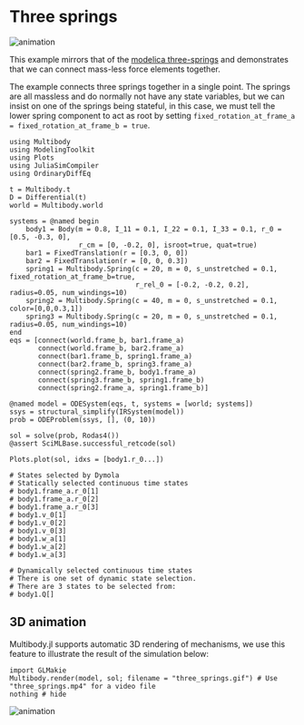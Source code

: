 # Three springs
![animation](three_springs.gif)

This example mirrors that of the [modelica three-springs](https://doc.modelica.org/om/Modelica.Mechanics.MultiBody.Examples.Elementary.ThreeSprings.html) and demonstrates that we can connect mass-less force elements together.



The example connects three springs together in a single point. The springs are all massless and do normally not have any state variables, but we can insist on one of the springs being stateful, in this case, we must tell the lower spring component to act as root by setting `fixed_rotation_at_frame_a = fixed_rotation_at_frame_b = true`.

```@example spring_mass_system
using Multibody
using ModelingToolkit
using Plots
using JuliaSimCompiler
using OrdinaryDiffEq

t = Multibody.t
D = Differential(t)
world = Multibody.world

systems = @named begin
    body1 = Body(m = 0.8, I_11 = 0.1, I_22 = 0.1, I_33 = 0.1, r_0 = [0.5, -0.3, 0],
                 r_cm = [0, -0.2, 0], isroot=true, quat=true)
    bar1 = FixedTranslation(r = [0.3, 0, 0])
    bar2 = FixedTranslation(r = [0, 0, 0.3])
    spring1 = Multibody.Spring(c = 20, m = 0, s_unstretched = 0.1, fixed_rotation_at_frame_b=true,
                               r_rel_0 = [-0.2, -0.2, 0.2], radius=0.05, num_windings=10)
    spring2 = Multibody.Spring(c = 40, m = 0, s_unstretched = 0.1, color=[0,0,0.3,1])
    spring3 = Multibody.Spring(c = 20, m = 0, s_unstretched = 0.1, radius=0.05, num_windings=10)
end
eqs = [connect(world.frame_b, bar1.frame_a)
       connect(world.frame_b, bar2.frame_a)
       connect(bar1.frame_b, spring1.frame_a)
       connect(bar2.frame_b, spring3.frame_a)
       connect(spring2.frame_b, body1.frame_a)
       connect(spring3.frame_b, spring1.frame_b)
       connect(spring2.frame_a, spring1.frame_b)]

@named model = ODESystem(eqs, t, systems = [world; systems])
ssys = structural_simplify(IRSystem(model))
prob = ODEProblem(ssys, [], (0, 10))

sol = solve(prob, Rodas4())
@assert SciMLBase.successful_retcode(sol)

Plots.plot(sol, idxs = [body1.r_0...])
```

```@setup
# States selected by Dymola
# Statically selected continuous time states
# body1.frame_a.r_0[1]
# body1.frame_a.r_0[2]
# body1.frame_a.r_0[3]
# body1.v_0[1]
# body1.v_0[2]
# body1.v_0[3]
# body1.w_a[1]
# body1.w_a[2]
# body1.w_a[3]

# Dynamically selected continuous time states
# There is one set of dynamic state selection.
# There are 3 states to be selected from:
# body1.Q[]
```

## 3D animation
Multibody.jl supports automatic 3D rendering of mechanisms, we use this feature to illustrate the result of the simulation below:

```@example spring_mass_system
import GLMakie
Multibody.render(model, sol; filename = "three_springs.gif") # Use "three_springs.mp4" for a video file
nothing # hide
```

![animation](three_springs.gif)